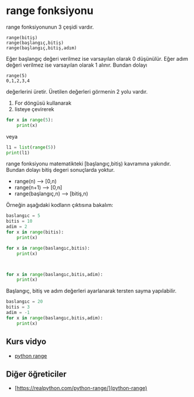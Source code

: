 # range fonksiyonu

range fonksiyonunun 3 çeşidi vardır.

	range(bitiş)
	range(başlangıç,bitiş)
	range(başlangıç,bitiş,adım)


Eğer başlangıç değeri verilmez ise varsayılan olarak 0 düşünülür.
Eğer adım değeri verilmez ise varsayılan olarak 1 alınır.
Bundan dolayı 

	range(5)
	0,1,2,3,4

değerlerini üretir.
Üretilen değerleri görmenin 2 yolu vardır.

1. For döngüsü kullanarak 
2. listeye çevirerek


```python
for x in range(5):
	print(x)
```

veya

```python
l1 = list(range(5))
print(l1)
```



range fonksiyonu matematikteki [başlangıç,bitiş) kavramına yakındır.
Bundan dolayı bitiş degeri sonuçlarda yoktur.


- range(n) --> [0,n) 
- range(n+1) --> [0,n]
- range(başlangıç,n) --> [bitiş,n) 


Örneğin aşağıdaki kodların çıktısına bakalım:

```python
baslangıc = 5
bitis = 10
adim = 2
for x in range(bitis):
	print(x)

for x in range(baslangıc,bitis):
	print(x)



for x in range(baslangıc,bitis,adim):
	print(x)
```


Başlangıç, bitiş ve adım değerleri ayarlanarak tersten sayma yapılabilir.

```python
baslangıc = 20
bitis = 3
adim = -1
for x in range(baslangıc,bitis,adim):
	print(x)
```


## Kurs vidyo

- [python range](https://www.youtube.com/watch?v=FVQ_ZfUlD1o)

## Diğer öğreticiler

- [https://realpython.com/python-range/](python-range)